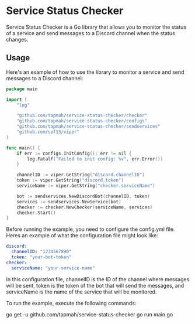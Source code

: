 # Service Status Checker

Service Status Checker is a Go library that allows you to monitor the status of a service and send messages to a Discord channel when the status changes.

## Usage

Here's an example of how to use the library to monitor a service and send messages to a Discord channel:

```go
package main

import (
	"log"

	"github.com/tapmah/service-status-checker/checker"
	"github.com/tapmah/service-status-checker/configs"
	"github.com/tapmah/service-status-checker/sendservices"
	"github.com/spf13/viper"
)

func main() {
	if err := configs.InitConfig(); err != nil {
		log.Fatalf("Failed to init config: %v", err.Error())
	}

	channelID := viper.GetString("discord.channelID")
	token := viper.GetString("discord.token")
	serviceName := viper.GetString("checker.serviceName")

	bot := sendservices.NewDiscordBot(channelID, token)
	services := sendservices.NewService(bot)
	checker := checker.NewChecker(serviceName, services)
	checker.Start()
}
```

Before running the example, you need to configure the config.yml file. Heres an example of what the configuration file might look like:
```yml
discord:
  channelID: "1234567890"
  token: "your-bot-token"
checker:
  serviceName: "your-service-name"
```

In this configuration file, channelID is the ID of the channel where messages will be sent, token is the token of the bot that will send the messages, and serviceName is the name of the service that will be monitored.

To run the example, execute the following commands:

go get -u github.com/tapmah/service-status-checker
go run main.go
